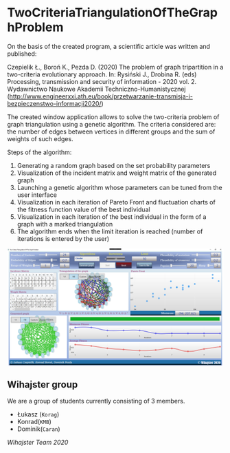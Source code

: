 # TwoCriteriaTriangulationOfTheGraphProblem

On the basis of the created program, a scientific article was written and published:

Czepielik Ł., Boroń K., Pezda D. (2020) The problem of graph tripartition in a two-criteria evolutionary approach. In: Rysiński J., Drobina R. (eds) Processing, transmission and security of information - 2020 vol. 2. Wydawnictwo Naukowe Akademii Techniczno-Humanistycznej (http://www.engineerxxi.ath.eu/book/przetwarzanie-transmisja-i-bezpieczenstwo-informacji2020/)

The created window application allows to solve the two-criteria problem of graph triangulation using a genetic algorithm. The criteria considered are: the number of edges between vertices in different groups and the sum of weights of such edges.

Steps of the algorithm:

1. Generating a random graph based on the set probability parameters
2. Visualization of the incident matrix and weight matrix of the generated graph
3. Launching a genetic algorithm whose parameters can be tuned from the user interface
4. Visualization in each iteration of Pareto Front and fluctuation charts of the fitness function value of the best individual
5. Visualization in each iteration of the best individual in the form of a graph with a marked triangulation
6. The algorithm ends when the limit iteration is reached (number of iterations is entered by the user)

![alt text](https://github.com/Korag/DocumentationImages/blob/master/TwoCriteriaTriangulationOfTheGraphProblem/TwoCriteriaTriangulationOfTheGraphProblem_1.png "Application")

## Wihajster group

We are a group of students currently consisting of 3 members. 

+ Łukasz (`Korag`)
+ Konrad(`KMB`)
+ Dominik(`Caran`)

_Wihajster Team 2020_
